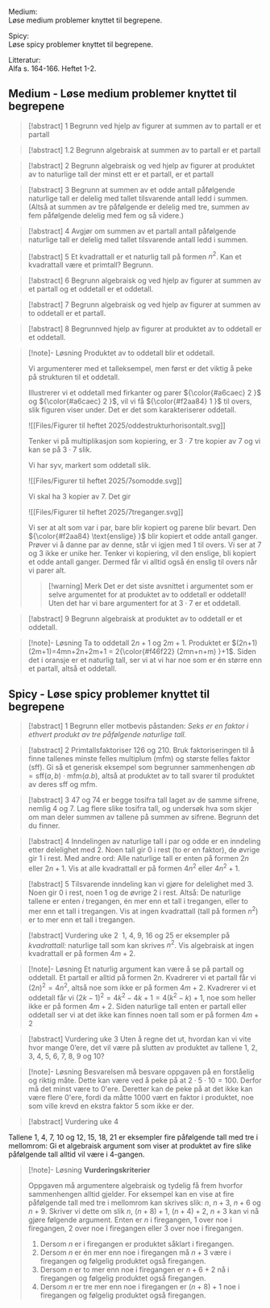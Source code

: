 Medium:  
Løse medium problemer knyttet til begrepene.

Spicy:  
Løse spicy problemer knyttet til begrepene.

Litteratur:  
Alfa s. 164-166. Heftet 1-2.

## Medium - Løse medium problemer knyttet til begrepene

> [!abstract]  1
> Begrunn ved hjelp av figurer at summen av to partall er et partall




> [!abstract] 1.2
> Begrunn algebraisk at summen av to partall er et partall


> [!abstract]  2
> Begrunn algebraisk og ved hjelp av figurer at produktet av to naturlige tall der minst ett er et partall, er et partall




> [!abstract]  3
> Begrunn at summen av et odde antall påfølgende naturlige tall er delelig med tallet tilsvarende antall ledd i summen. (Altså at summen av tre påfølgende er delelig med tre, summen av fem påfølgende delelig med fem og så videre.)


> [!abstract]  4
> Avgjør om summen av et partall antall påfølgende naturlige tall er delelig med tallet tilsvarende antall ledd i summen.




> [!abstract]  5
>  Et kvadrattall er et naturlig tall på formen $n^{2}$. Kan et kvadrattall være et primtall? Begrunn.



> [!abstract] 6
>  Begrunn algebraisk og ved hjelp av figurer at summen av et partall og et oddetall er et oddetall.

 
 > [!abstract] 7
 >  Begrunn algebraisk og ved hjelp av figurer at summen av to oddetall er et partall.



> [!abstract] 8
>  Begrunnved hjelp av figurer at produktet av to oddetall er et oddetall.

> [!note]- Løsning 
> Produktet av to oddetall blir et oddetall.
> 
> Vi argumenterer med et talleksempel, men først er det viktig å peke på strukturen til et oddetall. 
> 
> Illustrerer vi et oddetall med firkanter og parer ${\color{#a6caec} 2 }$ og ${\color{#a6caec} 2 }$, vil vi få ${\color{#f2aa84} 1 }$ til overs, slik figuren viser under. Det er det som karakteriserer oddetall.
> 
> ![[Files/Figurer til heftet 2025/oddestrukturhorisontalt.svg]]
> 
> Tenker vi på multiplikasjon som kopiering, er $3\cdot7$ tre kopier av 7 og vi kan se på $3\cdot7$ slik. 
> 
> Vi har syv, markert som oddetall slik. 
> 
> ![[Files/Figurer til heftet 2025/7somodde.svg]]
> 
> Vi skal ha 3 kopier av $7$. Det gir 
> 
> ![[Files/Figurer til heftet 2025/7treganger.svg]]
> 
> Vi ser at alt som var i par, bare blir kopiert og parene blir bevart. Den ${\color{#f2aa84} \text{enslige} }$ blir kopiert et odde antall ganger. Prøver vi å danne par av denne, står vi igjen med 1 til overs. Vi ser at 7 og $3$ ikke er unike her. Tenker vi kopiering, vil den enslige, bli kopiert et odde antall ganger. Dermed får vi alltid også én enslig til overs når vi parer alt. 
> 
> > [!warning] Merk 
> > Det er det siste avsnittet i argumentet som er selve argumentet for at produktet av to oddetall er oddetall! Uten det har vi bare argumentert for at $3\cdot7$ er et oddetall.





> [!abstract] 9
> Begrunn algebraisk at produktet av to oddetall er et oddetall. 
 
 > [!note]- Løsning 
> Ta to oddetall $2n+1$ og $2m+1$. Produktet er $(2n+1)(2m+1)=4mn+2n+2m+1 = 2{\color{#f46f22} (2mn+n+m) }+1$. Siden det i oransje er et naturlig tall, ser vi at vi har noe som er én større enn et partall, altså et oddetall. 
## Spicy - Løse spicy problemer knyttet til begrepene

> [!abstract]  1
> Begrunn eller motbevis påstanden: *Seks er en faktor i ethvert produkt av tre påfølgende naturlige tall.*

> [!abstract]  2
> Primtallsfaktoriser $126$ og $210$. Bruk faktoriseringen til å finne tallenes minste felles multiplum ($\text{mfm}$) og største felles faktor ($\text{sff}$). Gi så et generisk eksempel som begrunner sammenhengen $ab = \text{sff}(a,b) \cdot \text{mfm}(a.b)$, altså at produktet av to tall svarer til produktet av deres $\text{sff}$ og $\text{mfm}$.

> [!abstract]  3
>  $47$ og $74$ er begge tosifra tall laget av de samme sifrene, nemlig $4$ og $7$. Lag flere slike tosifra tall, og undersøk hva som skjer om man deler summen av tallene på summen av sifrene. Begrunn det du finner.

> [!abstract]  4
>  Inndelingen av naturlige tall i par og odde er en inndeling etter delelighet med $2$. Noen tall gir $0$ i rest (to er en faktor), de øvrige gir $1$ i rest. Med andre ord: Alle naturlige tall er enten på formen $2n$ eller $2n + 1$. 
>  Vis at alle kvadrattall er på formen $4n^2$ eller $4n^2+1$.
>  

> [!abstract]  5
> Tilsvarende inndeling kan vi gjøre for delelighet med $3$. Noen gir $0$ i rest, noen $1$ og de øvrige $2$ i rest. Altså: De naturlige tallene er enten *i* tregangen, én mer enn et tall i tregangen, eller to mer enn et tall i tregangen. Vis at ingen kvadrattall (tall på formen $n^{2}$) er to mer enn et tall i tregangen.

> [!abstract] Vurdering uke 2
>  1, 4, 9, 16 og 25 er eksempler på *kvadrattall:* naturlige tall som kan skrives $n^2$. Vis algebraisk at ingen kvadrattall er på formen $4m+2$.

> [!note]-  Løsning 
> Et naturlig argument kan være å se på partall og oddetall. Et partall er alltid på formen $2n$. Kvadrerer vi et partall får vi $(2n)^2 = 4n^2$, altså noe som ikke er på formen $4m+2$.
> Kvadrerer vi et oddetall får vi $(2k-1)^2 = 4k^2-4k+1 = 4(k^2-k)+1$, noe som heller ikke er på formen $4m+2$. Siden naturlige tall enten er partall eller oddetall ser vi at det ikke kan finnes noen tall som er på formen $4m+2$

> [!abstract] Vurdering uke 3
> Uten å regne det ut, hvordan kan vi vite hvor mange 0’ere, det vil være på slutten av produktet av tallene 1, 2, 3, 4, 5, 6, 7, 8, 9 og 10?

> [!note]-  Løsning 
> Besvarelsen må besvare oppgaven på en forståelig og riktig måte. Dette kan være ved å peke på at $2\cdot 5 \cdot 10 = 100$. Derfor må det minst være to 0'ere. Deretter kan de peke på at det ikke kan være flere 0'ere, fordi da måtte $1000$ vært en faktor i produktet, noe som ville krevd en ekstra faktor $5$ som ikke er der.

> [!abstract] Vurdering uke 4
> 
Tallene 1, 4, 7, 10 og 12, 15, 18, 21 er eksempler fire påfølgende tall med tre i mellomrom: Gi et algebraisk argument som viser at produktet av fire slike påfølgende tall alltid vil være i 4-gangen.

> [!note]- Løsning 
>  **Vurderingskriterier**
>  
>  Oppgaven må argumentere algebraisk og tydelig få frem hvorfor sammenhengen alltid gjelder. For eksempel kan en vise at fire påfølgende tall med tre i mellomrom kan skrives slik: $n$, $n+3$, $n+6$ og $n+9.$ Skriver vi dette om slik $n$, $(n+8)+1$, $(n+4)+2$, $n+3$ kan vi nå gjøre følgende argument.
>  Enten er $n$ i firegangen, 1 over noe i firegangen, 2 over noe i firegangen eller 3 over noe i firegangen.
>  1. Dersom $n$ er i firegangen er produktet såklart i firegangen.
>  2. Dersom $n$ er én mer enn noe i firegangen må $n+3$ være i firegangen og følgelig produktet også firegangen.
>  3. Dersom $n$ er to mer enn noe i firegangen er $n+6+2$ nå i firegangen og følgelig produktet også firegangen.
>  4. Dersom $n$ er tre mer enn noe i firegangen er $(n+8)+1$ noe i firegangen og følgelig produktet også firegangen.
>